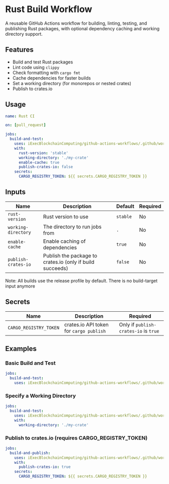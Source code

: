 # Rust Build Workflow

A reusable GitHub Actions workflow for building, linting, testing, and publishing Rust packages, with optional dependency caching and working directory support.

## Features

- Build and test Rust packages
- Lint code using `clippy`
- Check formatting with `cargo fmt`
- Cache dependencies for faster builds
- Set a working directory (for monorepos or nested crates)
- Publish to crates.io

## Usage

```yaml
name: Rust CI

on: [pull_request]

jobs:
  build-and-test:
    uses: iExecBlockchainComputing/github-actions-workflows/.github/workflows/rust-build.yml@main
    with:
      rust-version: 'stable'
      working-directory: './my-crate'
      enable-cache: true
      publish-crates-io: false
    secrets:
      CARGO_REGISTRY_TOKEN: ${{ secrets.CARGO_REGISTRY_TOKEN }}
```

## Inputs

| Name                | Description                                               | Default  | Required |
| ------------------- | --------------------------------------------------------- | -------- | -------- |
| `rust-version`      | Rust version to use                                       | `stable` | No       |
| `working-directory` | The directory to run jobs from                            | `.`      | No       |
| `enable-cache`      | Enable caching of dependencies                            | `true`   | No       |
| `publish-crates-io` | Publish the package to crates.io (only if build succeeds) | `false`  | No       |

Note: All builds use the release profile by default. There is no build-target input anymore

## Secrets

| Name                   | Description                             | Required                              |
| ---------------------- | --------------------------------------- | ------------------------------------- |
| `CARGO_REGISTRY_TOKEN` | crates.io API token for `cargo publish` | Only if `publish-crates-io` is `true` |

## Examples

### Basic Build and Test

```yaml
jobs:
  build-and-test:
    uses: iExecBlockchainComputing/github-actions-workflows/.github/workflows/rust-build.yml@main
```

### Specify a Working Directory

```yaml
jobs:
  build-and-test:
    uses: iExecBlockchainComputing/github-actions-workflows/.github/workflows/rust-build.yml@main
    with:
      working-directory: './my-crate'
```

### Publish to crates.io (requires CARGO_REGISTRY_TOKEN)

```yaml
jobs:
  build-and-publish:
    uses: iExecBlockchainComputing/github-actions-workflows/.github/workflows/rust-build.yml@main
    with:
      publish-crates-io: true
    secrets:
      CARGO_REGISTRY_TOKEN: ${{ secrets.CARGO_REGISTRY_TOKEN }}
```